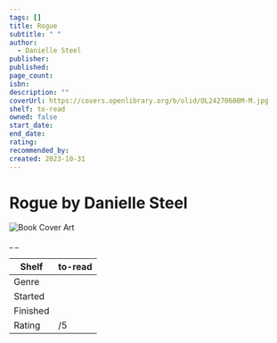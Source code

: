 ```yaml
---
tags: []
title: Rogue
subtitle: " "
author:
  - Danielle Steel
publisher: 
published: 
page_count: 
isbn: 
description: ""
coverUrl: https://covers.openlibrary.org/b/olid/OL24270600M-M.jpg
shelf: to-read
owned: false
start_date: 
end_date: 
rating: 
recommended_by: 
created: 2023-10-31
---
```


# Rogue by Danielle Steel

![Book Cover Art](https://covers.openlibrary.org/b/olid/OL24270600M-M.jpg)

_ _

| Shelf | to-read |
| --- | --- |
| Genre |  |
| Started |  |
| Finished |  |
| Rating | /5 |

